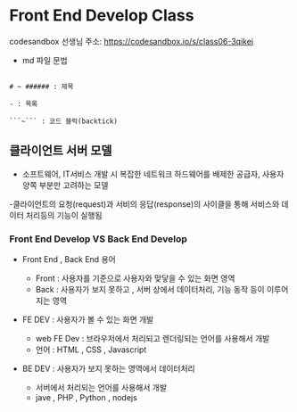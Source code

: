 # Front End Develop Class

codesandbox 선생님 주소: https://codesandbox.io/s/class06-3qikei
- md 파일 문법

```

# ~ ###### : 제목

- : 목록

```~``` : 코드 블럭(backtick)

```

## 클라이언트 서버 모델

- 소프트웨어, IT서비스 개발 시 복잡한 네트워크 하드웨어를 배제한 
공급자, 사용자 양쪽 부분만 고려하는 모델

-클라이언트의 요청(request)과 서비의 응답(response)의 사이클을 통해
서비스와 데이터 처리등의 기능이 실행됨

### Front End Develop VS  Back End Develop 

- Front End , Back End 용어
  - Front : 사용자를 기준으로 사용자와 맞닿을 수 있는 화면 영역
  - Back : 사용자가 보지 못하고 , 서버 상에서 데이터처리, 기능 동작 등이 이루어지는 영역

- FE DEV : 사용자가 볼 수 있는 화면 개발
  - web FE Dev : 브라우저에서 처리되고 렌더링되는 언어를 사용해서 개발 
  - 언어 : HTML , CSS , Javascript

- BE DEV : 사용자가 보지 못하는 영역에서 데이터처리
  - 서버에서 처리되는 언어를 사용해서 개발
  - jave , PHP , Python , nodejs